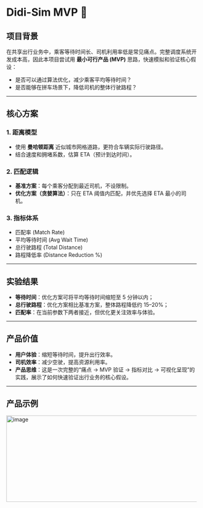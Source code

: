 # Didi-Sim MVP 🚕  

## 项目背景  
在共享出行业务中，乘客等待时间长、司机利用率低是常见痛点。完整调度系统开发成本高，因此本项目尝试用 **最小可行产品 (MVP)** 思路，快速模拟和验证核心假设：  
- 是否可以通过算法优化，减少乘客平均等待时间？  
- 是否能够在拼车场景下，降低司机的整体行驶路程？  

---

## 核心方案  

### 1. 距离模型  
- 使用 **曼哈顿距离** 近似城市网格道路，更符合车辆实际行驶路径。  
- 结合速度和拥堵系数，估算 ETA（预计到达时间）。  

### 2. 匹配逻辑  
- **基准方案**：每个乘客分配到最近司机，不设限制。  
- **优化方案（贪婪算法）**：只在 ETA 阈值内匹配，并优先选择 ETA 最小的司机。  

### 3. 指标体系  
- 匹配率 (Match Rate)  
- 平均等待时间 (Avg Wait Time)  
- 总行驶路程 (Total Distance)  
- 路程降低率 (Distance Reduction %)  

---

## 实验结果  

- **等待时间**：优化方案可将平均等待时间缩短至 5 分钟以内；  
- **总行驶路程**：优化方案相比基准方案，整体路程降低约 15–20%；  
- **匹配率**：在当前参数下两者接近，但优化更关注效率与体验。  

---

## 产品价值  

- **用户体验**：缩短等待时间，提升出行效率。  
- **司机效率**：减少空驶，提高资源利用率。  
- **产品思维**：这是一次完整的“痛点 → MVP 验证 → 指标对比 → 可视化呈现”的实践，展示了如何快速验证出行业务的核心假设。  
---

## 产品示例
<img width="507" height="228.8" alt="image" src="https://github.com/user-attachments/assets/48b85691-5421-435f-8800-0744ebf8f3ae" />

